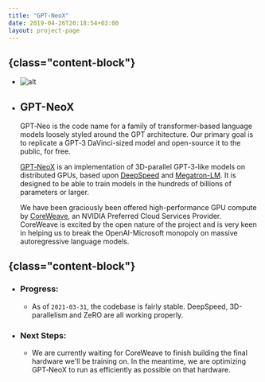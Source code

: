 ```yaml
---
title: "GPT-NeoX"
date: 2019-04-26T20:18:54+03:00
layout: project-page
---
```


## {class="content-block"}
- ![alt](../../images/art50.png)
- ## GPT-NeoX
    GPT&#8209;Neo is the code name for a family of transformer-based language models loosely styled around the GPT architecture. Our primary goal is to replicate a GPT&#8209;3&nbsp;DaVinci-sized model and open-source it to the public, for free.

    [GPT&#8209;NeoX](https://github.com/EleutherAI/gpt-neo) is an implementation of 3D-parallel GPT&#8209;3-like models on distributed GPUs, based upon [DeepSpeed](https://www.deepspeed.ai/) and [Megatron-LM](https://github.com/NVIDIA/Megatron-LM). It is designed to be able to train models in the hundreds of billions of parameters or larger.

    We have been graciously been offered high-performance GPU compute by [CoreWeave](https://www.coreweave.com/), an NVIDIA Preferred Cloud Services Provider. CoreWeave is excited by the open nature of the project and is very keen in helping us to break the OpenAI-Microsoft monopoly on massive autoregressive language models.


## {class="content-block"}
- ### Progress:
    - As of `2021-03-31`, the codebase is fairly stable. DeepSpeed, 3D-parallelism and ZeRO are all working properly.
- ### Next Steps:
    - We are currently waiting for CoreWeave to finish building the final hardware we'll be training on. In the meantime, we are optimizing GPT&#8209;NeoX to run as efficiently as possible on that hardware.

